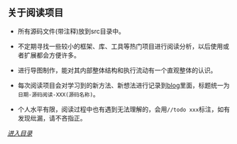 ## 关于阅读项目

* 所有源码文件(带注释)放到src目录中。

* 不定期寻找一些较小的框架、库、工具等热门项目进行阅读分析，以后使用或者扩展都会方便许多。

* 进行导图制作，能对其内部整体结构和执行流动有一个直观整体的认识。

* 每次阅读项目会对学习到的新方法、新想法进行记录到[blog](https://github.com/stonehank/blogs)里面，标题统一为`日期-源码阅读-XXX(源码名称)`。

* 个人水平有限，阅读过程中也有遇到无法理解的，会用`//todo xxx`标注，如有发现纰漏，请不吝指正。


[*进入目录*](./navigation.md)